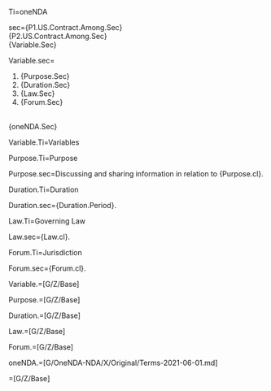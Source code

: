 Ti=oneNDA


sec={P1.US.Contract.Among.Sec}<br>{P2.US.Contract.Among.Sec}<br>{Variable.Sec}

Variable.sec=<ol><li>{Purpose.Sec}</li><li>{Duration.Sec}</li><li>{Law.Sec}</li><li>{Forum.Sec}</li></ol><br>{oneNDA.Sec}


Variable.Ti=Variables

Purpose.Ti=Purpose

Purpose.sec=Discussing and sharing information in relation to {Purpose.cl}.

Duration.Ti=Duration

Duration.sec={Duration.Period}.

Law.Ti=Governing Law

Law.sec={Law.cl}.

Forum.Ti=Jurisdiction

Forum.sec={Forum.cl}.

Variable.=[G/Z/Base]

Purpose.=[G/Z/Base]

Duration.=[G/Z/Base]

Law.=[G/Z/Base]

Forum.=[G/Z/Base]

oneNDA.=[G/OneNDA-NDA/X/Original/Terms-2021-06-01.md]

=[G/Z/Base]

